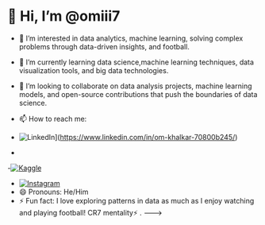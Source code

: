 # 👋 Hi, I’m @omiii7

- 👀 I’m interested in data analytics, machine learning, solving complex problems through data-driven insights, and football.
- 🌱 I’m currently learning data science,machine learning techniques, data visualization tools, and big data technologies.
- 💞️ I’m looking to collaborate on data analysis projects, machine learning models, and open-source contributions that push the boundaries of data science.
- 📫 How to reach me:

- ![LinkedIn](https://img.shields.io/badge/LinkedIn-0077B5?style=for-the-badge&logo=linkedin&logoColor=white)](https://www.linkedin.com/in/om-khalkar-70800b245/)
- 
-[![Kaggle](https://img.shields.io/badge/Kaggle-20BEFF?style=for-the-badge&logo=kaggle&logoColor=white)](https://www.kaggle.com/omkhalkar5228)

- [![Instagram](https://img.shields.io/badge/Instagram-E4405F?style=for-the-badge&logo=instagram&logoColor=white)](https://www.instagram.com/omiii_7_?igsh=YzljYTk1ODg3Zg==)
- 😄 Pronouns: He/Him
- ⚡ Fun fact: I love exploring patterns in data as much as I enjoy watching and playing football!
   CR7 mentality⚡ .
--->
 
